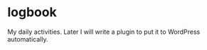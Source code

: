logbook
=======

My daily activities. Later I will write a plugin to put it to WordPress automatically.
